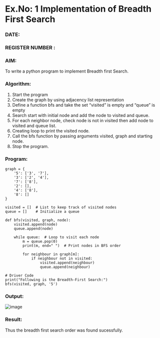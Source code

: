 # Ex.No: 1  Implementation of Breadth First Search 
### DATE:                                                                            
### REGISTER NUMBER : 
### AIM: 
To write a python program to implement Breadth first Search. 
### Algorithm:
1. Start the program
2. Create the graph by using adjacency list representation
3. Define a function bfs and take the set “visited” is empty and “queue” is empty
4. Search start with initial node and add the node to visited and queue.
5. For each neighbor node, check node is not in visited then add node to visited and queue list.
6.  Creating loop to print the visited node.
7.   Call the bfs function by passing arguments visited, graph and starting node.
8.   Stop the program.
### Program:
```
graph = {
    '5': ['3', '7'],
    '3': ['2', '4'],
    '7': ['8'],
    '2': [],
    '4': ['8'],
    '8': []
}

visited = []  # List to keep track of visited nodes
queue = []    # Initialize a queue

def bfs(visited, graph, node):
    visited.append(node)
    queue.append(node)

    while queue:  # Loop to visit each node
        m = queue.pop(0)
        print(m, end=" ")  # Print nodes in BFS order

        for neighbour in graph[m]:
            if neighbour not in visited:
                visited.append(neighbour)
                queue.append(neighbour)

# Driver Code
print("Following is the Breadth-First Search:")
bfs(visited, graph, '5')
```


### Output:

![image](https://github.com/user-attachments/assets/53893407-032c-4e01-8b9d-9f6a0849ae70)


### Result:
Thus the breadth first search order was found sucessfully.
